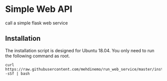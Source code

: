 # Simple Web API
call a simple flask web service


## Installation
The installation script is designed for Ubuntu 18.04. You only need to run the
following command as root.
 
    curl https://raw.githubusercontent.com/mehdinemo/run_web_service/master/install.sh -sSf | bash
